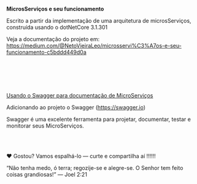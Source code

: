 <b>MicrosServiços e seu funcionamento</b>

Escrito a partir da implementação de uma arquitetura de microsServiços, construída usando o dotNetCore 3.1.301

Veja a documentação do projeto em: </br>
https://medium.com/@NetoVieiraLeo/microsservi%C3%A7os-e-seu-funcionamento-c5bddd449d0a

</br>
</br>
</br>
</br>

<u>Usando o Swagger para documentação de MicroServiços</u>

Adicionando ao projeto o Swagger (https://swagger.io)

Swagger é uma excelente ferramenta  para projetar, documentar, testar e monitorar seus MicroServiços.

</br>
</br>


❤ Gostou? Vamos espalhá-lo — curte e compartilha aí !!!!!!


“Não tenha medo, ó terra; regozije-se e alegre-se.
O Senhor tem feito coisas grandiosas!” — Joel 2:21
